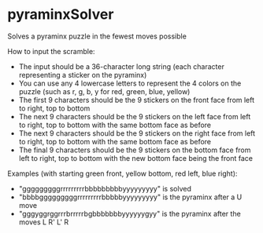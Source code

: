 # pyraminxSolver
Solves a pyraminx puzzle in the fewest moves possible

How to input the scramble:
- The input should be a 36-character long string (each character representing a sticker on the pyraminx)
- You can use any 4 lowercase letters to represent the 4 colors on the puzzle (such as r, g, b, y for red, green, blue, yellow)
- The first 9 characters should be the 9 stickers on the front face from left to right, top to bottom
- The next 9 characters should be the 9 stickers on the left face from left to right, top to bottom with the same bottom face as before
- The next 9 characters should be the 9 stickers on the right face from left to right, top to bottom with the same bottom face as before
- The final 9 characters should be the 9 stickers on the bottom face from left to right, top to bottom with the new bottom face being the front face

Examples (with starting green front, yellow bottom, red left, blue right):
- "gggggggggrrrrrrrrrbbbbbbbbbyyyyyyyyy" is solved
- "bbbbgggggggggrrrrrrrrrbbbbbyyyyyyyyy" is the pyraminx after a U move
- "gggyggrggrrrbrrrrrbgbbbbbbbyyyyyygyy" is the pyraminx after the moves L R' L' R
